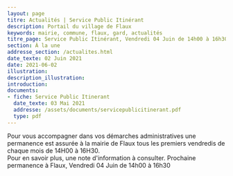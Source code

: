 ```yaml
---
layout: page
titre: Actualités | Service Public Itinérant
description: Portail du village de Flaux
keywords: mairie, commune, flaux, gard, actualités
titre_page: Service Public Itinérant, Vendredi 04 Juin de 14h00 à 16h30
section: À la une
addresse_section: /actualites.html
date_texte: 02 Juin 2021
date: 2021-06-02
illustration: 
description_illustration: 
introduction: 
documents:
- fiche: Service Public Itinerant
  date_texte: 03 Mai 2021
  addresse: /assets/documents/servicepublicitinerant.pdf
  type: pdf
---
```


Pour vous accompagner dans vos démarches administratives une permanence est assurée à la mairie de Flaux tous les premiers vendredis de chaque mois</b> 
de 14H00 à 16H30.<br/>
Pour en savoir plus, une note d'information à consulter.
Prochaine permanence à Flaux, Vendredi 04 Juin de 14h00 à 16h30 

